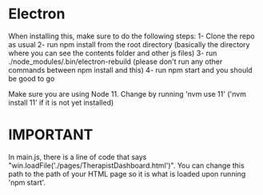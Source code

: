 # Electron
When installing this, make sure to do the following steps:
1- Clone the repo as usual
2- run npm install from the root directory (basically the directory where you can see the contents folder and other js files)
3- run ./node_modules/.bin/electron-rebuild (please don't run any other commands between npm install and this)
4- run npm start and you should be good to go

Make sure you are using Node 11. Change by running 'nvm use 11' ('nvm install 11' if it is not yet installed)


# IMPORTANT
In main.js, there is a line of code that says "win.loadFile('./pages/TherapistDashboard.html')". You can change this path to the path of your HTML page so it is what is loaded upon running 'npm start'.
